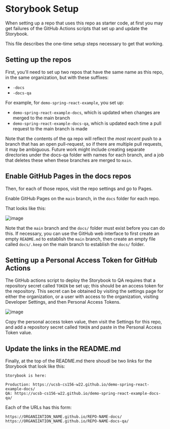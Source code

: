 # Storybook Setup

When setting up a repo that uses this repo as starter code, at first you may get
failures of the GitHub Actions scripts that set up and update the Storybook.

This file describes the one-time setup steps necessary to get that working.

## Setting up the repos

First, you'll need to set up two repos that have the same name as this repo, in the same organization, but with these suffixes:

* `-docs`
* `-docs-qa`

For example, for `demo-spring-react-example`, you set up:

* `demo-spring-react-example-docs`, which is updated when changes are merged to the main branch
* `demo-spring-react-example-docs-qa`, which is updated each time a pull request to the main branch is made

Note that the contents of the qa repo will reflect the *most recent* push to a branch that has an open pull-request, so if there are multiple pull requests,
it may be ambiguous.  Future work might include creating separate directories under the docs-qa folder with names for each branch, and a job that deletes these when these branches are merged to `main`.

## Enable GitHub Pages in the docs repos

Then, for each of those repos, visit the repo settings and go to Pages.

Enable GitHub Pages on the `main` branch, in the `docs` folder for each repo.

That looks like this:

![image](https://user-images.githubusercontent.com/1119017/151077121-693321a9-5684-40c5-a20f-2cb111881066.png)

Note that the `main` branch and the `docs/` folder must exist before you can do this.  If necessary, you can use the GitHub web interface to
first create an empty `README.md` to establish the `main` branch, then create an empty file called `docs/.keep` on the main branch to establish the
`docs/` folder.

## Setting up a Personal Access Token for GitHub Actions

The GitHub actions script to deploy the Storybook to QA requires that a repository secret called `TOKEN` be set up; this should be an access token for the repository.   This secret can be obtained by visiting the settings page for either the organization, or a user with access to the organization, visiting Developer Settings, and then Personal Access Tokens. 

![image](https://user-images.githubusercontent.com/1119017/147836507-0190801c-ce94-4e5a-9abe-6a1d2d0455af.png)

Copy the personal access token value, then visit the Settings for this repo, and add a repository secret called `TOKEN` and paste in the Personal Access Token value.

## Update the links in the README.md

Finally, at the top of the README.md there shoudl be two links for the Storybook that look like this:

```
Storybook is here:

Production: https://ucsb-cs156-w22.github.io/demo-spring-react-example-docs/
QA: https://ucsb-cs156-w22.github.io/demo-spring-react-example-docs-qa/
```

Each of the URLs has this form:

```
https://ORGANIZATION_NAME.github.io/REPO-NAME-docs/
https://ORGANIZATION_NAME.github.io/REPO-NAME-docs-qa/

```
